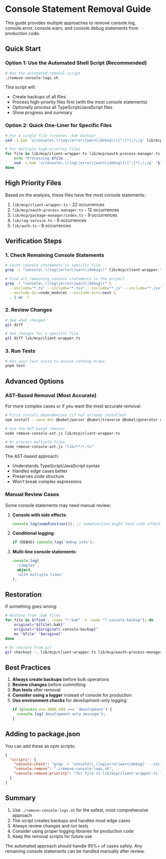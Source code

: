 # Console Statement Removal Guide

This guide provides multiple approaches to remove console.log, console.error, console.warn, and console.debug statements from production code.

## Quick Start

### Option 1: Use the Automated Shell Script (Recommended)
```bash
# Run the automated removal script
./remove-console-logs.sh
```

This script will:
- Create backups of all files
- Process high-priority files first (with the most console statements)
- Optionally process all TypeScript/JavaScript files
- Show progress and summary

### Option 2: Quick One-Liner for Specific Files
```bash
# For a single file (creates .bak backup)
sed -i.bak 's/console\.\(log\|error\|warn\|debug\)([^;]*);/;/g' lib/mcp/client-wrapper.ts

# For multiple high-priority files
for file in lib/mcp/client-wrapper.ts lib/mcp/oauth-process-manager.ts lib/mcp/package-manager/index.ts lib/rag-service.ts lib/auth.ts; do
    echo "Processing $file..."
    sed -i.bak 's/console\.\(log\|error\|warn\|debug\)([^;]*);/;/g' "$file"
done
```

## High Priority Files

Based on the analysis, these files have the most console statements:

1. `lib/mcp/client-wrapper.ts` - 22 occurrences
2. `lib/mcp/oauth-process-manager.ts` - 12 occurrences  
3. `lib/mcp/package-manager/index.ts` - 9 occurrences
4. `lib/rag-service.ts` - 9 occurrences
5. `lib/auth.ts` - 8 occurrences

## Verification Steps

### 1. Check Remaining Console Statements
```bash
# Count console statements in specific file
grep -c "console\.\(log\|error\|warn\|debug\)" lib/mcp/client-wrapper.ts

# Find all remaining console statements in the project
grep -r "console\.\(log\|error\|warn\|debug\)" \
  --include="*.ts" --include="*.tsx" --include="*.js" --include="*.jsx" \
  --exclude-dir=node_modules --exclude-dir=.next \
  . | wc -l
```

### 2. Review Changes
```bash
# See what changed
git diff

# See changes for a specific file
git diff lib/mcp/client-wrapper.ts
```

### 3. Run Tests
```bash
# Run your test suite to ensure nothing broke
pnpm test
```

## Advanced Options

### AST-Based Removal (Most Accurate)
For more complex cases or if you want the most accurate removal:

```bash
# First install dependencies (if not already installed)
npm install --save-dev @babel/parser @babel/traverse @babel/generator glob

# Use the AST-based remover
node remove-console-ast.js lib/mcp/client-wrapper.ts

# Or process multiple files
node remove-console-ast.js "lib/**/*.ts"
```

The AST-based approach:
- Understands TypeScript/JavaScript syntax
- Handles edge cases better
- Preserves code structure
- Won't break complex expressions

### Manual Review Cases

Some console statements may need manual review:

1. **Console with side effects**: 
   ```typescript
   console.log(someFunction()); // someFunction might have side effects
   ```

2. **Conditional logging**:
   ```typescript
   if (DEBUG) console.log('debug info');
   ```

3. **Multi-line console statements**:
   ```typescript
   console.log(
     'Complex',
     object,
     'with multiple lines'
   );
   ```

## Restoration

If something goes wrong:

```bash
# Restore from .bak files
for file in $(find . -name "*.bak" -o -name "*.console-backup"); do
    original="${file%.bak}"
    original="${original%.console-backup}"
    mv "$file" "$original"
done

# Or restore from git
git checkout -- lib/mcp/client-wrapper.ts lib/mcp/oauth-process-manager.ts
```

## Best Practices

1. **Always create backups** before bulk operations
2. **Review changes** before committing
3. **Run tests** after removal
4. **Consider using a logger** instead of console for production
5. **Use environment checks** for development-only logging:
   ```typescript
   if (process.env.NODE_ENV === 'development') {
     console.log('Development only message');
   }
   ```

## Adding to package.json

You can add these as npm scripts:

```json
{
  "scripts": {
    "console:check": "grep -r 'console\\.(log|error|warn|debug)' --include='*.ts' --include='*.tsx' --exclude-dir=node_modules --exclude-dir=.next . | wc -l",
    "console:remove": "./remove-console-logs.sh",
    "console:remove:priority": "for file in lib/mcp/client-wrapper.ts lib/mcp/oauth-process-manager.ts lib/mcp/package-manager/index.ts lib/rag-service.ts lib/auth.ts; do sed -i.bak 's/console\\.\\(log\\|error\\|warn\\|debug\\)([^;]*);/;/g' \"$file\"; done"
  }
}
```

## Summary

1. Use `./remove-console-logs.sh` for the safest, most comprehensive approach
2. The script creates backups and handles most edge cases
3. Always review changes and run tests
4. Consider using proper logging libraries for production code
5. Keep the removal scripts for future use

The automated approach should handle 95%+ of cases safely. Any remaining console statements can be handled manually after review.